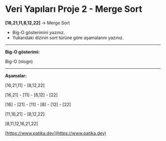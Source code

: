 # Veri Yapıları Proje 2 - Merge Sort

**[16,21,11,8,12,22]** -> Merge Sort

- Big-O gösterimini yazınız.
- Yukarıdaki dizinin sort türüne göre aşamalarını yazınız.

---

**Big-O gösterimi:**

Big-O (nlogn)

---

**Aşamalar:**

[16,21,11] - [8,12,22]

[16,21] - [11] - [8,12] - [22]

[16] - [21] - [11] - [8] - [12] - [22]

[11,16,21] - [8,12,22]

[8,11,12,16,21,22]

[https://www.patika.dev](https://www.patika.dev)
